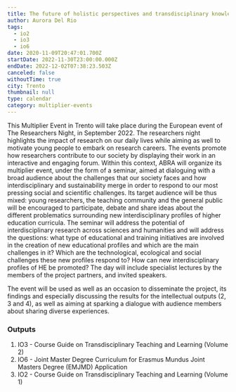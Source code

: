 ```yaml
---
title: The future of holistic perspectives and transdisciplinary knowledge in HE (ME3)
author: Aurora Del Rio
tags:
  - io2
  - io3
  - io6
date: 2020-11-09T20:47:01.700Z
startDate: 2022-11-30T23:00:00.000Z
endDate: 2022-12-02T07:38:23.503Z
canceled: false
withoutTime: true
city: Trento
thumbnail: null
type: calendar
category: multiplier-events
---
```


This Multiplier Event in Trento will take place during the European event of The Researchers Night, in September 2022. The researchers night highlights the impact of research on our daily lives while aiming as well to motivate young people to embark on research careers. The events promote how researchers contribute to our society by displaying their work in an interactive and engaging forum. Within this context, ABRA will organize its multiplier event, under the form of a seminar, aimed at dialoguing with a broad audience about the challenges that our society faces and how interdisciplinary and sustainability merge in order to respond to our most pressing social and scientific challenges. Its target audience will be thus mixed: young researchers, the teaching community and the general public will be encouraged to participate, debate and share ideas about the different problematics surrounding new interdisciplinary profiles of higher education curricula.
The seminar will address the potential of interdisciplinary research across sciences and humanities and will address the questions: what type of educational and training initiatives are involved in the creation of new educational profiles and which are the main challenges in it? Which are the technological, ecological and social challenges these new profiles respond to? How can new interdisciplinary profiles of HE be promoted? The day will include specialist lectures by the members of the project partners, and invited speakers.

The event will be used as well as an occasion to disseminate the project, its findings and especially discussing the results for the intellectual outputs (2, 3 and 4), as well as aiming at sparking a dialogue with audience members about sharing diverse experiences.

### Outputs
1. IO3 - Course Guide on Transdisciplinary Teaching and Learning (Volume 2)
2. IO6 - Joint Master Degree Curriculum for Erasmus Mundus Joint Masters Degree (EMJMD) Application
3. IO2 - Course Guide on Transdisciplinary Teaching and Learning (Volume 1)
